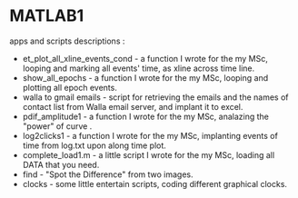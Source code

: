 # MATLAB1
apps and scripts descriptions :

* et_plot_all_xline_events_cond - a function I wrote for the my MSc, looping and marking all events' time, as xline across time line.
* show_all_epochs - a function I wrote for the my MSc, looping and plotting all epoch events.
* walla to gmail emails - script for retrieving the emails and the names of contact list from  Walla email server, and implant it to excel.
* pdif_amplitude1 - a function I wrote for the my MSc, analazing the "power" of curve .
* log2clicks1 - a function I wrote for the my MSc, implanting events of time from log.txt upon along time plot.
* complete_load1.m - a little script I wrote for the my MSc, loading all DATA that you need.
* find - "Spot the Difference" from two images.
* clocks - some little entertain scripts, coding different graphical clocks.
